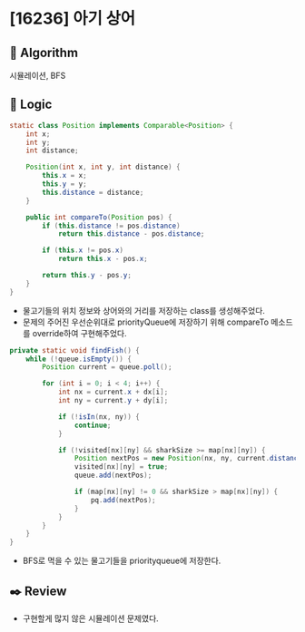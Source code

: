 # [16236] 아기 상어

## :pushpin: **Algorithm**

시뮬레이션, BFS

## :round_pushpin: **Logic**

```java
static class Position implements Comparable<Position> {
	int x;
	int y;
	int distance;

	Position(int x, int y, int distance) {
		this.x = x;
		this.y = y;
		this.distance = distance;
	}

	public int compareTo(Position pos) {
		if (this.distance != pos.distance)
			return this.distance - pos.distance;

		if (this.x != pos.x)
			return this.x - pos.x;

		return this.y - pos.y;
	}
}

```

- 물고기들의 위치 정보와 상어와의 거리를 저장하는 class를 생성해주었다.
- 문제의 주어진 우선순위대로 priorityQueue에 저장하기 위해 compareTo 메소드를 override하여 구현해주었다.

```java
private static void findFish() {
	while (!queue.isEmpty()) {
		Position current = queue.poll();

		for (int i = 0; i < 4; i++) {
			int nx = current.x + dx[i];
			int ny = current.y + dy[i];

			if (!isIn(nx, ny)) {
				continue;
			}

			if (!visited[nx][ny] && sharkSize >= map[nx][ny]) {
				Position nextPos = new Position(nx, ny, current.distance + 1);
				visited[nx][ny] = true;
				queue.add(nextPos);

				if (map[nx][ny] != 0 && sharkSize > map[nx][ny]) {
					pq.add(nextPos);
				}
			}
		}
	}
}
```

- BFS로 먹을 수 있는 물고기들을 priorityqueue에 저장한다.

## :black_nib: **Review**

- 구현할게 많지 않은 시뮬레이션 문제였다.
